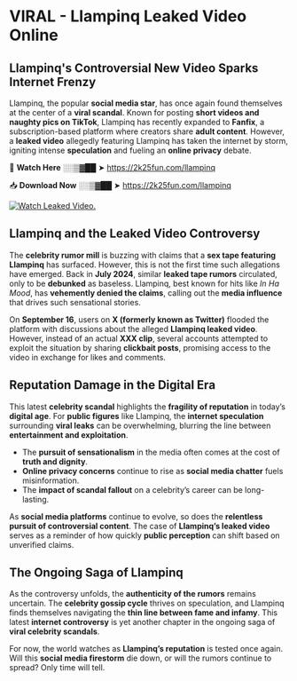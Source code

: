 # VIRAL - Llampinq Leaked Video Online

## **Llampinq's Controversial New Video Sparks Internet Frenzy**  

Llampinq, the popular **social media star**, has once again found themselves at the center of a **viral scandal**. Known for posting **short videos and naughty pics on TikTok**, Llampinq has recently expanded to **Fanfix**, a subscription-based platform where creators share **adult content**. However, a **leaked video** allegedly featuring Llampinq has taken the internet by storm, igniting intense **speculation** and fueling an **online privacy** debate.  

🔴 **Watch Here** ░░▒▓██ ➤ https://2k25fun.com/llampinq  

📥 **Download Now** ░░▒▓██ ➤ https://2k25fun.com/llampinq  

[![Watch Leaked Video.](https://miro.medium.com/v2/resize:fit:828/format:webp/1*cilzJN44JGOrTw9NJCrNHA.gif "Watch Leaked Video")](https://2k25fun.com/llampinq)

## **Llampinq and the Leaked Video Controversy**  

The **celebrity rumor mill** is buzzing with claims that a **sex tape featuring Llampinq** has surfaced. However, this is not the first time such allegations have emerged. Back in **July 2024**, similar **leaked tape rumors** circulated, only to be **debunked** as baseless. Llampinq, best known for hits like *In Ha Mood*, has **vehemently denied the claims**, calling out the **media influence** that drives such sensational stories.  

On **September 16**, users on **X (formerly known as Twitter)** flooded the platform with discussions about the alleged **Llampinq leaked video**. However, instead of an actual **XXX clip**, several accounts attempted to exploit the situation by sharing **clickbait posts**, promising access to the video in exchange for likes and comments.  

## **Reputation Damage in the Digital Era**  

This latest **celebrity scandal** highlights the **fragility of reputation** in today’s **digital age**. For **public figures** like Llampinq, the **internet speculation** surrounding **viral leaks** can be overwhelming, blurring the line between **entertainment and exploitation**.  

- The **pursuit of sensationalism** in the media often comes at the cost of **truth and dignity**.  
- **Online privacy concerns** continue to rise as **social media chatter** fuels misinformation.  
- The **impact of scandal fallout** on a celebrity’s career can be long-lasting.  

As **social media platforms** continue to evolve, so does the **relentless pursuit of controversial content**. The case of **Llampinq’s leaked video** serves as a reminder of how quickly **public perception** can shift based on unverified claims.  

## **The Ongoing Saga of Llampinq**  

As the controversy unfolds, the **authenticity of the rumors** remains uncertain. The **celebrity gossip cycle** thrives on speculation, and Llampinq finds themselves navigating the **thin line between fame and infamy**. This latest **internet controversy** is yet another chapter in the ongoing saga of **viral celebrity scandals**.  

For now, the world watches as **Llampinq’s reputation** is tested once again. Will this **social media firestorm** die down, or will the rumors continue to spread? Only time will tell.